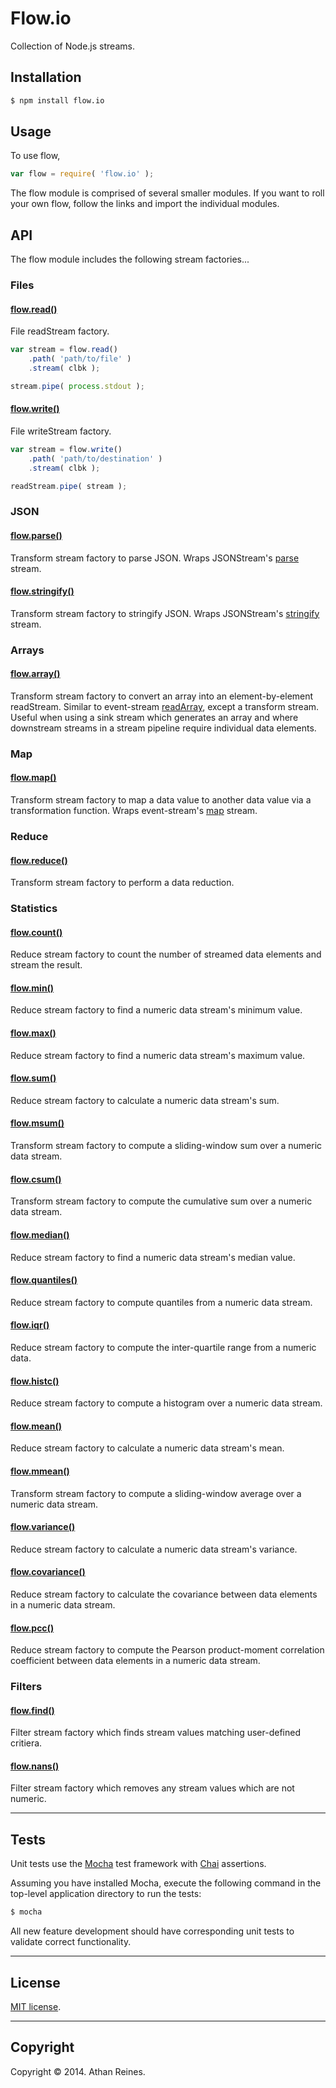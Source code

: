 Flow.io
==========

Collection of Node.js streams.


## Installation

``` bash
$ npm install flow.io
```

## Usage

To use flow,

``` javascript
var flow = require( 'flow.io' );
```

The flow module is comprised of several smaller modules. If you want to roll your own flow, follow the links and import the individual modules.


## API

The flow module includes the following stream factories...

### Files

#### [flow.read()](https://github.com/flow-io/flow-read)

File readStream factory.

``` javascript
var stream = flow.read()
	.path( 'path/to/file' )
	.stream( clbk );

stream.pipe( process.stdout );
```


#### [flow.write()](https://github.com/flow-io/flow-write)

File writeStream factory.

``` javascript
var stream = flow.write()
	.path( 'path/to/destination' )
	.stream( clbk );

readStream.pipe( stream );
```


### JSON

#### [flow.parse()](https://github.com/flow-io/flow-parse)

Transform stream factory to parse JSON. Wraps JSONStream's [parse](https://github.com/dominictarr/JSONStream) stream.


#### [flow.stringify()](https://github.com/flow-io/flow-stringify)

Transform stream factory to stringify JSON. Wraps JSONStream's [stringify](https://github.com/dominictarr/JSONStream) stream.


### Arrays

#### [flow.array()](https://github.com/flow-io/flow-array)

Transform stream factory to convert an array into an element-by-element readStream. Similar to event-stream [readArray](https://github.com/dominictarr/event-stream#readarray-array), except a transform stream. Useful when using a sink stream which generates an array and where downstream streams in a stream pipeline require individual data elements. 




### Map

#### [flow.map()](https://github.com/flow-io/flow-map)

Transform stream factory to map a data value to another data value via a transformation function. Wraps event-stream's [map](https://github.com/dominictarr/event-stream#map-asyncfunction) stream.


### Reduce

#### [flow.reduce()](https://github.com/flow-io/flow-reduce)

Transform stream factory to perform a data reduction.


### Statistics

#### [flow.count()](https://github.com/flow-io/flow-count)

Reduce stream factory to count the number of streamed data elements and stream the result.


#### [flow.min()](https://github.com/flow-io/flow-min)

Reduce stream factory to find a numeric data stream's minimum value.


#### [flow.max()](https://github.com/flow-io/flow-max)

Reduce stream factory to find a numeric data stream's maximum value.


#### [flow.sum()](https://github.com/flow-io/flow-sum)

Reduce stream factory to calculate a numeric data stream's sum.


#### [flow.msum()](https://github.com/flow-io/flow-msum)

Transform stream factory to compute a sliding-window sum over a numeric data stream.


#### [flow.csum()](https://github.com/flow-io/flow-csum)

Transform stream factory to compute the cumulative sum over a numeric data stream.


#### [flow.median()](https://github.com/flow-io/flow-median)

Reduce stream factory to find a numeric data stream's median value.


#### [flow.quantiles()](https://github.com/flow-io/flow-quantiles)

Reduce stream factory to compute quantiles from a numeric data stream.


#### [flow.iqr()](https://github.com/flow-io/flow-iqr)

Reduce stream factory to compute the inter-quartile range from a numeric data.


#### [flow.histc()](https://github.com/flow-io/flow-histc)

Reduce stream factory to compute a histogram over a numeric data stream.


#### [flow.mean()](https://github.com/flow-io/flow-mean)

Reduce stream factory to calculate a numeric data stream's mean.


#### [flow.mmean()](https://github.com/flow-io/flow-mmean)

Transform stream factory to compute a sliding-window average over a numeric data stream.


#### [flow.variance()](https://github.com/flow-io/flow-variance)

Reduce stream factory to calculate a numeric data stream's variance.


#### [flow.covariance()](https://github.com/flow-io/flow-covariance)

Reduce stream factory to calculate the covariance between data elements in a numeric data stream.


#### [flow.pcc()](https://github.com/flow-io/flow-pcc)

Reduce stream factory to compute the Pearson product-moment correlation coefficient between data elements in a numeric data stream.



### Filters

#### [flow.find()](https://github.com/flow-io/flow-find)

Filter stream factory which finds stream values matching user-defined critiera.


#### [flow.nans()](https://github.com/flow-io/flow-nans)

Filter stream factory which removes any stream values which are not numeric.



---
## Tests

Unit tests use the [Mocha](http://visionmedia.github.io/mocha) test framework with [Chai](http://chaijs.com) assertions.

Assuming you have installed Mocha, execute the following command in the top-level application directory to run the tests:

``` bash
$ mocha
```

All new feature development should have corresponding unit tests to validate correct functionality.


---
## License

[MIT license](http://opensource.org/licenses/MIT). 


---
## Copyright

Copyright &copy; 2014. Athan Reines.
